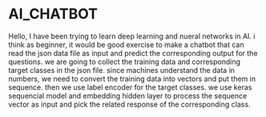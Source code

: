 # AI_CHATBOT
Hello, I have been trying to learn deep learning and nueral networks in AI.
i think as beginner, it would be good exercise to make a chatbot that can read the json data file as input and predict the corresponding output for the questions.
we are going to collect the training data and corresponding target classes in the json file. since machines understand the data in numbers, we need to convert the training data into vectors and put them in sequence. then we use label encoder for the target classes.
we use keras sequencial model and embedding hidden layer to process the sequence vector as input and pick the related response of the corresponding class.
